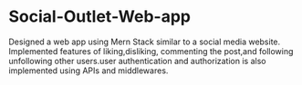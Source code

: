 # Social-Outlet-Web-app
Designed a web app using Mern Stack similar to a social media
website.
Implemented features of liking,disliking,
commenting the post,and following unfollowing
other users.user authentication and authorization is
also implemented using APIs and middlewares.
